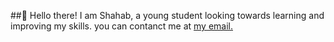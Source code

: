 ##👋 Hello there!
I am Shahab, a young student looking towards learning and improving my skills.
you can contanct me at [my email.](mailto:s.hosseini306@gmail.com)

<!---
shahabhm/shahabhm is a ✨ special ✨ repository because its `README.md` (this file) appears on your GitHub profile.
You can click the Preview link to take a look at your changes.
--->
